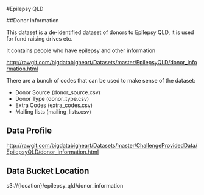 #Epilepsy QLD

##Donor Information

This dataset is a de-identified dataset of donors to Epilepsy QLD, it is used for fund raising drives etc.

It contains people who have epilepsy and other information

http://rawgit.com/bigdatabigheart/Datasets/master/EpilepsyQLD/donor_information.html

There are a bunch of codes that can be used to make sense of the dataset:

+ Donor Source (donor_source.csv)
+ Donor Type (donor_type.csv)
+ Extra Codes (extra_codes.csv)
+ Mailing lists (mailing_lists.csv)

## Data Profile

http://rawgit.com/bigdatabigheart/Datasets/master/ChallengeProvidedData/EpilepsyQLD/donor_information.html

## Data Bucket Location

s3://{location}/epilepsy_qld/donor_information
